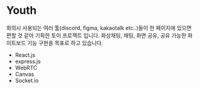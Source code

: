 # Youth

회의시 사용되는 여러 툴(discord, figma, kakaotalk etc..)들이 한 페이지에 있으면 편할 것 같아 기획한 토이 프로젝트 입니다.
화상채팅, 채팅, 화면 공유, 공유 가능한 화이트보드 기능 구현을 목표로 하고 있습니다.

* React.js
* express.js
* WebRTC
* Canvas
* Socket.io
